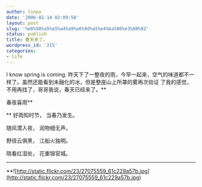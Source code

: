 ```yaml
---
author: linpx
date: '2006-02-14 02:09:58'
layout: post
slug: '%e6%98%a5%e5%a4%a9%e6%9d%a5%e4%ba%86%e3%80%82'
status: publish
title: 春天来了。
wordpress_id: '215'
categories:
- life
---
```


I know spring is coming. 昨天下了一整夜的雨，今早一起来，空气的味道都不一样了。虽然还能看到未融化的冰，但是整座山上所罩的雾再次验证
了我的感觉，不用再找了，哥哥我说，春天已经来了。**

  
春夜喜雨**

  
** 好雨知时节， 当春乃发生。  
  
随风潜入夜， 润物细无声。

  
野径云俱黑， 江船火独明。

  
晓看红湿处， 花重锦官城。

****  
  
**![http://static.flickr.com/23/27075559_61c229a57b.jpg](http://static.flickr.com/23/27075559_61c229a57b.jpg)  

